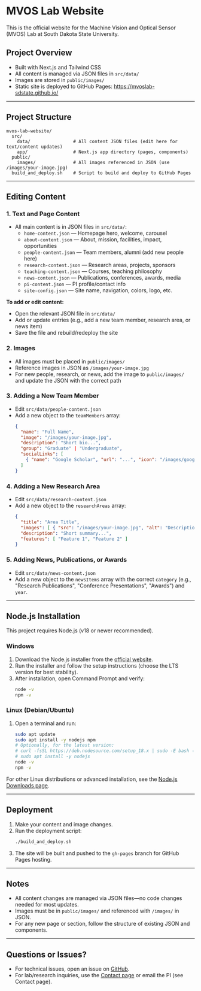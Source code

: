 # MVOS Lab Website

This is the official website for the Machine Vision and Optical Sensor (MVOS) Lab at South Dakota State University.

## Project Overview
- Built with Next.js and Tailwind CSS
- All content is managed via JSON files in `src/data/`
- Images are stored in `public/images/`
- Static site is deployed to GitHub Pages: https://mvoslab-sdstate.github.io/
  
---

## Project Structure

```
mvos-lab-website/
  src/
    data/                # All content JSON files (edit here for text/content updates)
    app/                 # Next.js app directory (pages, components)
  public/
    images/              # All images referenced in JSON (use /images/your-image.jpg)
  build_and_deploy.sh    # Script to build and deploy to GitHub Pages
```

---

## Editing Content

### 1. **Text and Page Content**
- All main content is in JSON files in `src/data/`:
  - `home-content.json` — Homepage hero, welcome, carousel
  - `about-content.json` — About, mission, facilities, impact, opportunities
  - `people-content.json` — Team members, alumni (add new people here)
  - `research-content.json` — Research areas, projects, sponsors
  - `teaching-content.json` — Courses, teaching philosophy
  - `news-content.json` — Publications, conferences, awards, media
  - `pi-content.json` — PI profile/contact info
  - `site-config.json` — Site name, navigation, colors, logo, etc.

**To add or edit content:**
- Open the relevant JSON file in `src/data/`
- Add or update entries (e.g., add a new team member, research area, or news item)
- Save the file and rebuild/redeploy the site

### 2. **Images**
- All images must be placed in `public/images/`
- Reference images in JSON as `/images/your-image.jpg`
- For new people, research, or news, add the image to `public/images/` and update the JSON with the correct path

### 3. **Adding a New Team Member**
- Edit `src/data/people-content.json`
- Add a new object to the `teamMembers` array:
  ```json
  {
    "name": "Full Name",
    "image": "/images/your-image.jpg",
    "description": "Short bio...",
    "group": "Graduate" | "Undergraduate",
    "socialLinks": [
      { "name": "Google Scholar", "url": "...", "icon": "/images/google-scholar.png" }
    ]
  }
  ```

### 4. **Adding a New Research Area**
- Edit `src/data/research-content.json`
- Add a new object to the `researchAreas` array:
  ```json
  {
    "title": "Area Title",
    "images": [ { "src": "/images/your-image.jpg", "alt": "Description" } ],
    "description": "Short summary...",
    "features": [ "Feature 1", "Feature 2" ]
  }
  ```

### 5. **Adding News, Publications, or Awards**
- Edit `src/data/news-content.json`
- Add a new object to the `newsItems` array with the correct `category` (e.g., "Research Publications", "Conference Presentations", "Awards") and `year`.

---

## Node.js Installation

This project requires Node.js (v18 or newer recommended).

### Windows
1. Download the Node.js installer from the [official website](https://nodejs.org/).
2. Run the installer and follow the setup instructions (choose the LTS version for best stability).
3. After installation, open Command Prompt and verify:
   ```bash
   node -v
   npm -v
   ```

### Linux (Debian/Ubuntu)
1. Open a terminal and run:
   ```bash
   sudo apt update
   sudo apt install -y nodejs npm
   # Optionally, for the latest version:
   # curl -fsSL https://deb.nodesource.com/setup_18.x | sudo -E bash -
   # sudo apt install -y nodejs
   node -v
   npm -v
   ```

For other Linux distributions or advanced installation, see the [Node.js Downloads page](https://nodejs.org/en/download/package-manager).

---

## Deployment

1. Make your content and image changes.
2. Run the deployment script:
   ```bash
   ./build_and_deploy.sh
   ```
3. The site will be built and pushed to the `gh-pages` branch for GitHub Pages hosting.

---

## Notes
- All content changes are managed via JSON files—no code changes needed for most updates.
- Images must be in `public/images/` and referenced with `/images/` in JSON.
- For any new page or section, follow the structure of existing JSON and components.

---

## Questions or Issues?
- For technical issues, open an issue on [GitHub](https://github.com/MVOSlab-sdstate/mvos-lab-website).
- For lab/research inquiries, use the [Contact page](https://mvoslab-sdstate.github.io/mvos-lab-website/contact) or email the PI (see Contact page).
